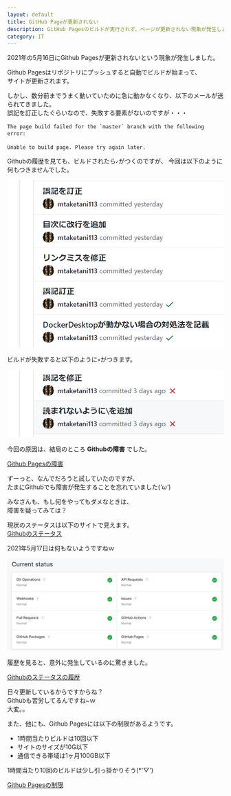 ```yaml
---
layout: default
title: GitHub Pageが更新されない
description: GitHub Pagesのビルドが実行されず、ページが更新されない現象が発生しました。原因はGithubの障害でした。
category: IT
---
```

2021年の5月16日にGithub Pagesが更新されないという現象が発生しました。  

Github Pagesはリポジトリにプッシュすると自動でビルドが始まって、  
サイトが更新されます。  

しかし、数分前までうまく動いていたのに急に動かなくなり、以下のメールが送られてきました。  
誤記を訂正したぐらいなので、失敗する要素がないのですが・・・

```
The page build failed for the `master` branch with the following error:

Unable to build page. Please try again later.
```

Githubの履歴を見ても、ビルドされたら`✓`がつくのですが、
今回は以下のように何もつきませんでした。

![ビルドされない](/images/it/github/donotWorkBuild.png)

ビルドが失敗すると以下のように`×`がつきます。

![ビルド失敗](/images/it/github/buildFailed.png)

今回の原因は、結局のところ **Githubの障害** でした。

[Github Pagesの障害](https://www.githubstatus.com/incidents/zbpwygxwb3gw)

ずーっと、なんでだろうと試していたのですが、  
たまにGithubでも障害が発生することを忘れていました(*'ω'*)

みなさんも、もし何をやってもダメなときは、  
障害を疑ってみては？

現状のステータスは以下のサイトで見えます。  
[Githubのステータス](https://www.githubstatus.com/)

2021年5月17日は何もないようですねｗ

![Githubのステータス](/images/it/github/githubStatus.png)


履歴を見ると、意外に発生しているのに驚きました。  

[Githubのステータスの履歴](https://www.githubstatus.com/)

日々更新しているからですからね？  
Githubも苦労してるんですね~ｗ  
大変。。


また、他にも、Github Pagesには以下の制限があるようです。  

- 1時間当たりビルドは10回以下
- サイトのサイズが10G以下
- 通信できる帯域は1ヶ月100GB以下

1時間当たり10回のビルドは少し引っ掛かりそう(*'▽')

[Github Pagesの制限](https://docs.github.com/en/pages/getting-started-with-github-pages/about-github-pages#usage-limits)